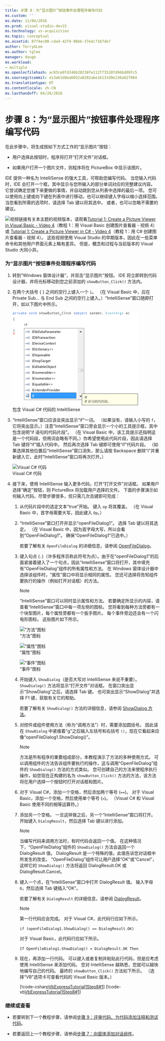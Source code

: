 ```yaml
---
title: 步骤 8：为“显示图片”按钮事件处理程序编写代码
ms.custom: ''
ms.date: 11/04/2016
ms.prod: visual-studio-dev15
ms.technology: vs-acquisition
ms.topic: conceptual
ms.assetid: 07f4ec00-cda4-42f4-98bb-37edc7167de7
author: TerryGLee
ms.author: tglee
manager: douge
ms.workload:
- multiple
ms.openlocfilehash: ac83ce0fd246b28238fe112ff35207d96bd097c5
ms.sourcegitcommit: e13e61ddea6032a8282abe16131d9e136a927984
ms.translationtype: HT
ms.contentlocale: zh-CN
ms.lasthandoff: 04/26/2018
---
```

# <a name="step-8-write-code-for-the-show-a-picture-button-event-handler"></a>步骤 8：为“显示图片”按钮事件处理程序编写代码
在此步骤中，将生成按如下方式工作的“显示图片”按钮：  

-   用户选择此按钮时，程序将打开“打开文件”对话框。  

-   如果用户打开一个图片文件，则程序将在 PictureBox 中显示该图片。  

 IDE 提供一种名为 IntelliSense 的强大工具，可帮助您编写代码。 当您输入代码时，IDE 会打开一个框，其中显示与您所输入的部分单词对应的完整建议内容。 它尝试确定您接下来要做的事情，并自动跳到您从列表中选择的最后一项。 您可以使用向上键或向下键在列表中进行移动，也可以继续键入字母以缩小选择范围。 当您看到所需的选项时，请选择 Tab 键以将其选中。 或者，也可以忽略不需要的建议。  

 ![视频链接](../data-tools/media/playvideo.gif "PlayVideo")有关本主题的视频版本，请观看[Tutorial 1: Create a Picture Viewer in Visual Basic - Video 4](http://go.microsoft.com/fwlink/?LinkId=205215)（教程 1：用 Visual Basic 创建图片查看器 - 视频 4）或 [Tutorial 1: Create a Picture Viewer in C# - Video 4](http://go.microsoft.com/fwlink/?LinkId=205203)（教程 1：用 C# 创建图片查看器 - 视频 4）。 这些视频使用 Visual Studio 的早期版本，因此在一些菜单命令和其他用户界面元素上略有差异。 但是，概念和过程与当前版本的 Visual Studio 大同小异。  

### <a name="to-write-code-for-the-show-a-picture-button-event-handler"></a>为“显示图片”按钮事件处理程序编写代码  

1.  转到“Windows 窗体设计器”，并双击“显示图片”按钮。 IDE 将立即转到代码设计器，并将光标移动到您之前添加的 `showButton_Click()` 方法内。  

2.  在两个大括号 { } 之间的空行上键入一个 `i`。 （在 Visual Basic 中，应在 Private Sub… 与 End Sub 之间的空行上键入。）“IntelliSense”窗口随即打开，如以下图片中所示。  

     ![包含 Visual C&#35; 代码的 IntelliSense](../ide/media/express_ifintellisense.png "Express_IfIntellisense")  
包含 Visual C# 代码的 IntelliSense  

3.  “IntelliSense”窗口应该会突出显示“if”一词。 （如果没有，请输入小写的 `f`，它将突出显示。）注意“IntelliSense”窗口旁会显示一个小的工具提示框，其中包含说明“if 语句的代码片段”。 （在 Visual Basic 中，该工具提示还指明这是一个代码段，但用词会略有不同。）你希望使用此代码片段，因此请选择 Tab 键将“if”插入代码中。 然后再次选择 Tab 键即可使用“if”代码片段。 （如果选择其他位置后“IntelliSense”窗口消失，那么请按 Backspace 删除“i”并重新键入它，此时“IntelliSense”窗口将再次打开。）  

     ![Visual C&#35; 代码](../ide/media/express_highlighttrue.png "Express_HighlightTrue")  
Visual C# 代码  

4.  接下来，使用 IntelliSense 输入更多代码，打开“打开文件”对话框。 如果用户选择“确定”按钮，则 PictureBox 将加载用户选择的文件。 下面的步骤演示如何输入代码，尽管步骤很多，但只需几次击键即可完成：  

    1.  从代码片段中的选定文本“true”开始。 键入 `op` 将其覆盖。 （在 Visual Basic 中，首字母需要大写，因此键入 `Op`。）  

    2.  “IntelliSense”窗口打开并显示“openFileDialog1”。 选择 Tab 键以将其选定。 （在 Visual Basic 中，因为首字母大写，所以会看到“OpenFileDialog1”。 确保“OpenFileDialog1”已选中。）  

         若要了解有关 `OpenFileDialog` 的详细信息，请参阅 [OpenFileDialog](http://msdn.microsoft.com/library/system.windows.forms.openfiledialog.aspx)。  

    3.  键入句点 (`.`)（许多程序员称此符号为点）。由于在“openFileDialog1”的后面紧接着键入了一个句点，因此“IntelliSense”窗口将打开，其中填充有“OpenFileDialog”组件的所有属性和方法。 在 Windows 窗体设计器中选择该组件时，“属性”窗口中将显示相同的属性。 您还可选择将告知组件要执行的操作（例如打开对话框）的方法。  

        > [!NOTE]
        >  “IntelliSense”窗口可以同时显示属性和方法。 若要确定所显示的内容，请查看“IntelliSense”窗口中每一项左侧的图标。 您将看到每种方法旁都有一个块型图片，每个属性旁都有一个扳手图片。 每个事件旁边还会有一个闪电形图标。 这些图片如下所示。  

         ![“方法”图标](../ide/media/express_iconmethod.png "Express_IconMethod")  
“方法”图标  

         ![“属性”图标](../ide/media/express_iconproperty.png "Express_IconProperty")  
“属性”图标  

         ![“事件”图标](../ide/media/express_iconevent.png "Express_IconEvent")  
“事件”图标  

    4.  开始键入 `ShowDialog`（是否大写对 IntelliSense 来说不重要）。 `ShowDialog()` 方法将显示“打开文件”对话框。 在窗口突出显示“ShowDialog”之后，请选择 Tab 键。 也可突出显示“ShowDialog”并选择 F1 键，获取有关它的帮助。  

         若要了解有关 `ShowDialog()` 方法的详细信息，请参阅 [ShowDialog 方法](http://msdn.microsoft.com/library/c7ykbedk.aspx)。  

    5.  对控件或组件使用方法（称为“调用方法”）时，需要添加圆括号。 因此请在 `ShowDialog` 中紧接着“g”之后输入左括号和右括号 `()`，现在它看起来应像“openFileDialog1.ShowDialog()”。  

        > [!NOTE]
        >  方法是所有程序的重要组成部分，本教程演示了方法的多种使用方式。 可以调用组件的方法告诉组件要执行的操作，这与调用“OpenFileDialog”组件的 `ShowDialog()` 方法的方式类似。 您可创建自己的方法来使程序执行操作，如您现在正构建的名为 `showButton_Click()` 方法的方法，该方法将在用户选择一个按钮时打开对话框和图片。  

    6.  对于 Visual C#，添加一个空格，然后添加两个等号 (`==`)。 对于 Visual Basic，添加一个空格，然后使用单个等号 (`=`)。 （Visual C# 和 Visual Basic 使用不同的相等运算符。）  

    7.  添加另一个空格。 一旦这样做之后，另一个“IntelliSense”窗口将打开。 开始键入 `DialogResult`，然后选择 Tab 键以进行添加。  

        > [!NOTE]
        >  当编写代码来调用方法时，有时代码会返回一个值。 在这种情况下，“OpenFileDialog”组件的 `ShowDialog()` 方法会返回一个 DialogResult 值。 DialogResult 是一个特殊的值，此值告诉您对话框中所发生的改变。 “OpenFileDialog”组件可让用户选择“OK”或“Cancel”，这样它的 `ShowDialog()` 方法将返回 DialogResult.OK 或 DialogResult.Cancel。  

    8.  键入一个点，在“IntelliSense”窗口中打开 DialogResult 值。 输入字母 `O`，然后选择 Tab 键插入“OK”。  

         若要了解有关 `DialogResult` 的详细信息，请参阅 [DialogResult](http://msdn.microsoft.com/library/system.windows.forms.dialogresult.aspx)。  

        > [!NOTE]
        >  第一行代码应会完成。 对于 Visual C#，此代码行应如下所示。  
        >   
        >  `if (openFileDialog1.ShowDialog() == DialogResult.OK)`  
        >   
        >  对于 Visual Basic，此代码行应如下所示。  
        >   
        >  `If OpenFileDialog1.ShowDialog() = DialogResult.OK Then`  

    9. 现在，再添加一行代码。 可以键入或者复制并粘贴此行代码，但是应考虑使用 IntelliSense 来添加代码。 您对 IntelliSense 越熟悉，您就可以越快地编写自己的代码。 最终的 `showButton_Click()` 方法如下所示。 （选择“VB”选项卡可查看代码的 Visual Basic 版本。）  

         [!code-csharp[VbExpressTutorial1Step8#1](../ide/codesnippet/CSharp/step-8-write-code-for-the-show-a-picture-button-event-handler_1.cs)]
         [!code-vb[VbExpressTutorial1Step8#1](../ide/codesnippet/VisualBasic/step-8-write-code-for-the-show-a-picture-button-event-handler_1.vb)]  

### <a name="to-continue-or-review"></a>继续或查看  

-   若要转到下一个教程步骤，请参阅[步骤 9：评审代码、为代码添加注释和测试代码](../ide/step-9-review-comment-and-test-your-code.md)。  

-   若要返回上一个教程步骤，请参阅[步骤 7：向窗体添加对话组件](../ide/step-7-add-dialog-components-to-your-form.md)。
